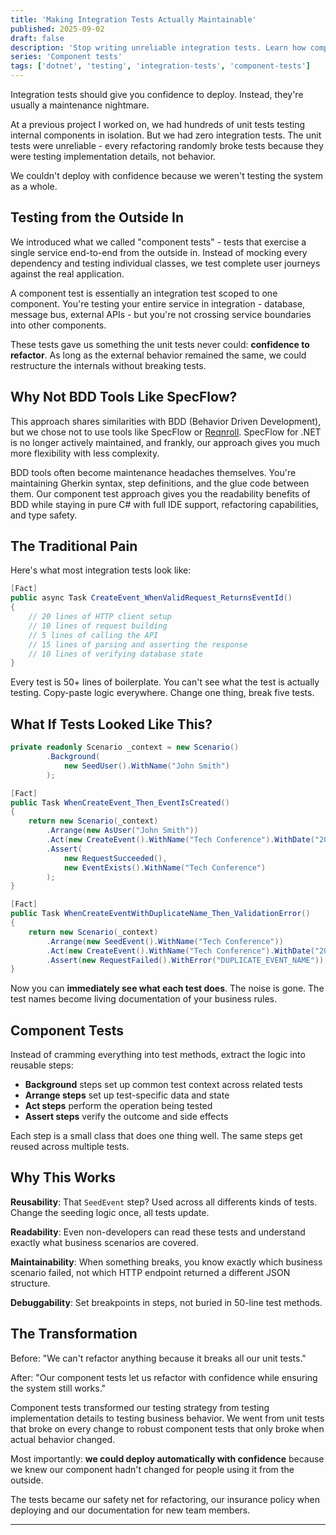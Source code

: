 ```yaml
---
title: 'Making Integration Tests Actually Maintainable'
published: 2025-09-02
draft: false
description: 'Stop writing unreliable integration tests. Learn how component tests makes your tests readable, reusable, and actually maintainable.'
series: 'Component tests'
tags: ['dotnet', 'testing', 'integration-tests', 'component-tests']
---
```


Integration tests should give you confidence to deploy. Instead, they're usually a maintenance nightmare.

At a previous project I worked on, we had hundreds of unit tests testing internal components in isolation. But we had zero integration tests. The unit tests were unreliable - every refactoring randomly broke tests because they were testing implementation details, not behavior.

We couldn't deploy with confidence because we weren't testing the system as a whole.

## Testing from the Outside In

We introduced what we called "component tests" - tests that exercise a single service end-to-end from the outside in. Instead of mocking every dependency and testing individual classes, we test complete user journeys against the real application.

A component test is essentially an integration test scoped to one component. You're testing your entire service in integration - database, message bus, external APIs - but you're not crossing service boundaries into other components.

These tests gave us something the unit tests never could: **confidence to refactor**. As long as the external behavior remained the same, we could restructure the internals without breaking tests.

## Why Not BDD Tools Like SpecFlow?

This approach shares similarities with BDD (Behavior Driven Development), but we chose not to use tools like SpecFlow or [Reqnroll](https://reqnroll.net/). SpecFlow for .NET is no longer actively maintained, and frankly, our approach gives you much more flexibility with less complexity.

BDD tools often become maintenance headaches themselves. You're maintaining Gherkin syntax, step definitions, and the glue code between them. Our component test approach gives you the readability benefits of BDD while staying in pure C# with full IDE support, refactoring capabilities, and type safety.

## The Traditional Pain

Here's what most integration tests look like:

```csharp
[Fact]
public async Task CreateEvent_WhenValidRequest_ReturnsEventId()
{
    // 20 lines of HTTP client setup
    // 10 lines of request building  
    // 5 lines of calling the API
    // 15 lines of parsing and asserting the response
    // 10 lines of verifying database state
}
```

Every test is 50+ lines of boilerplate. You can't see what the test is actually testing. Copy-paste logic everywhere. Change one thing, break five tests.

## What If Tests Looked Like This?

```csharp
private readonly Scenario _context = new Scenario()
        .Background(
            new SeedUser().WithName("John Smith")
        );

[Fact]
public Task WhenCreateEvent_Then_EventIsCreated()
{
    return new Scenario(_context)
        .Arrange(new AsUser("John Smith"))
        .Act(new CreateEvent().WithName("Tech Conference").WithDate("2025-10-15"))
        .Assert(
            new RequestSucceeded(),
            new EventExists().WithName("Tech Conference")
        );
}

[Fact]
public Task WhenCreateEventWithDuplicateName_Then_ValidationError()
{
    return new Scenario(_context)
        .Arrange(new SeedEvent().WithName("Tech Conference"))
        .Act(new CreateEvent().WithName("Tech Conference").WithDate("2025-11-20"))
        .Assert(new RequestFailed().WithError("DUPLICATE_EVENT_NAME"));
}
```

Now you can **immediately see what each test does**. The noise is gone. The test names become living documentation of your business rules.

## Component Tests

Instead of cramming everything into test methods, extract the logic into reusable steps:

- **Background** steps set up common test context across related tests
- **Arrange steps** set up test-specific data and state
- **Act steps** perform the operation being tested  
- **Assert steps** verify the outcome and side effects

Each step is a small class that does one thing well. The same steps get reused across multiple tests.

## Why This Works

**Reusability**: That `SeedEvent` step? Used across all differents kinds of tests. Change the seeding logic once, all tests update.

**Readability**: Even non-developers can read these tests and understand exactly what business scenarios are covered.

**Maintainability**: When something breaks, you know exactly which business scenario failed, not which HTTP endpoint returned a different JSON structure.

**Debuggability**: Set breakpoints in steps, not buried in 50-line test methods.

## The Transformation

Before: "We can't refactor anything because it breaks all our unit tests."

After: "Our component tests let us refactor with confidence while ensuring the system still works."

Component tests transformed our testing strategy from testing implementation details to testing business behavior. We went from unit tests that broke on every change to robust component tests that only broke when actual behavior changed.

Most importantly: **we could deploy automatically with confidence** because we knew our component hadn't changed for people using it from the outside.

The tests became our safety net for refactoring, our insurance policy when deploying and our documentation for new team members.

---